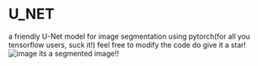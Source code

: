 # U_NET
a friendly U-Net model for image segmentation using pytorch(for all you tensorflow users, suck it!)
feel free to modify the code do give it a star!
![image](https://github.com/capnmav77/U_NET/assets/114616616/7260cd1e-304d-4f46-80f7-730bbbc20dfa)
its a segmented image!!
